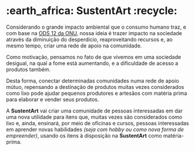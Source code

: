 <h1><b> :earth_africa: SustentArt :recycle: </b></h1> 

Considerando o grande impacto ambiental que o consumo humano traz, e com base na [ODS 12 da ONU](https://brasil.un.org/pt-br/sdgs/12), nossa ideia é trazer impacto na sociedade através da diminuição do desperdício, reaproveitando recursos e, ao mesmo tempo, criar uma rede de apoio na comunidade.

Como motivação, pensamos no fato de que vivemos em uma sociedade desigual, na qual a fome está aumentando, e a dificuldade de acesso a produtos também.

Desta forma, conectar determinadas comunidades numa rede de apoio mútuo, repensando a destinação de produtos muitas vezes considerados como lixo pode ajudar pequenos produtores e artesãos com matéria prima para elaborar e vender seus produtos.

A <b>SustentArt</b> vai criar uma comunidade de pessoas interessadas em dar uma nova utilidade para itens que, muitas vezes são considerados como lixo e, ainda, ensinará, por meio de oficinas e cursos, pessoas interessadas em aprender novas habilidades <i>(seja com hobby ou como nova forma de empreender)</i>, usando os itens à disposição na <b>SustentArt</b> como matéria-prima.

